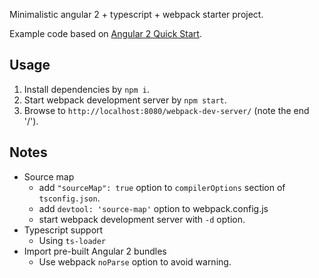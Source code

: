 Minimalistic angular 2 + typescript + webpack starter project.

Example code based on [Angular 2 Quick Start](https://angular.io/docs/ts/latest/quickstart.html).

## Usage
1. Install dependencies by `npm i`.
2. Start webpack development server by `npm start`.
3. Browse to `http://localhost:8080/webpack-dev-server/` (note the end '/').

## Notes
- Source map
  - add `"sourceMap": true` option to `compilerOptions` section of `tsconfig.json`.
  - add `devtool: 'source-map'` option to webpack.config.js
  - start webpack development server with `-d` option.
- Typescript support
  - Using `ts-loader`
- Import pre-built Angular 2 bundles
  - Use webpack `noParse` option to avoid warning.
